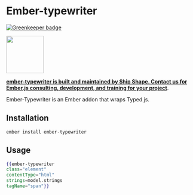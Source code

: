 # Ember-typewriter

[![Greenkeeper badge](https://badges.greenkeeper.io/shipshapecode/ember-typewriter.svg)](https://greenkeeper.io/)

<a href="https://shipshape.io/"><img src="http://i.imgur.com/KVqNjgO.png" width="100" height="100"/></a>

**[ember-typewriter is built and maintained by Ship Shape. Contact us for Ember.js consulting, development, and training for your project](https://shipshape.io/ember-consulting)**.

Ember-Typewriter is an Ember addon that wraps Typed.js.

## Installation

`ember install ember-typewriter`

## Usage

```hbs
{{ember-typewriter 
class="element" 
contentType="html" 
strings=model.strings 
tagName="span"}}
```
